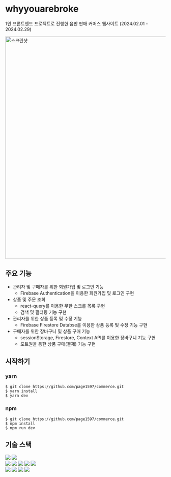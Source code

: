 # whyyouarebroke
1인 프론트엔드 프로젝트로 진행한 음반 판매 커머스 웹사이트 (2024.02.01 - 2024.02.29)

<img width="700" alt="스크린샷" src="https://github.com/page1597/commerce/assets/62283847/aa91edfb-9481-498d-8e6e-be38edf95c5d">

## 주요 기능
- 관리자 및 구매자를 위한 회원가입 및 로그인 기능
  - Firebase Authentication을 이용한 회원가입 및 로그인 구현
- 상품 및 주문 조회
  - react-query를 이용한 무한 스크롤 목록 구현
  - 검색 및 필터링 기능 구현
- 관리자를 위한 상품 등록 및 수정 기능
  - Firebase Firestore Databse를 이용한 상품 등록 및 수정 기능 구현
- 구매자를 위한 장바구니 및 상품 구매 기능
  - sessionStorage, Firestore, Context API를 이용한 장바구니 기능 구현
  - 포트원을 통한 상품 구매(결제) 기능 구현

## 시작하기
### yarn
```shell
$ git clone https://github.com/page1597/commerce.git
$ yarn install
$ yarn dev
```
### npm
```shell
$ git clone https://github.com/page1597/commerce.git
$ npm install
$ npm run dev
```


## 기술 스택
<div>
  <img src="https://img.shields.io/badge/Yarn-2C8EBB?style=for-the-badge&logo=yarn&logoColor=white"> 
  <img src="https://img.shields.io/badge/Vite-646CFF?style=for-the-badge&logo=Vite&logoColor=white">
</div>
<div>
  <img src="https://img.shields.io/badge/react-61DAFB?style=for-the-badge&logo=react&logoColor=black"> 
  <img src="https://img.shields.io/badge/Typescript-3178C6?style=for-the-badge&logo=Typescript&logoColor=white"/>
  <img src="https://img.shields.io/badge/Tailwind CSS-06B6D4?style=for-the-badge&logo=Tailwind CSS&logoColor=white"/>
  <img src="https://img.shields.io/badge/shadcnui-000000?style=for-the-badge&logo=shadcnui&logoColor=white">
  <img src="https://img.shields.io/badge/Firebase-FFCA28?style=for-the-badge&logo=firebase&logoColor=black">
</div>
<div>
  <img src="https://img.shields.io/badge/git-F05032?style=for-the-badge&logo=git&logoColor=white"> 
  <img src="https://img.shields.io/badge/github-181717?style=for-the-badge&logo=github&logoColor=white"> 
  <img src="https://img.shields.io/badge/amazonaws-232F3E?style=for-the-badge&logo=amazonaws&logoColor=white"> 
  <img src="https://img.shields.io/badge/amazons3-569A31?style=for-the-badge&logo=amazons3&logoColor=white"> 
</div>

